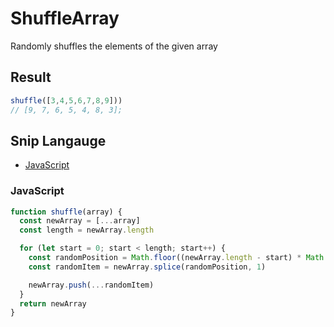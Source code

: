 # ShuffleArray 
Randomly shuffles the elements of the given array

## Result
```Javascript
shuffle([3,4,5,6,7,8,9]))
// [9, 7, 6, 5, 4, 8, 3];
```

## Snip Langauge
* [JavaScript](#javascript)

### JavaScript
```js
function shuffle(array) {
  const newArray = [...array]
  const length = newArray.length

  for (let start = 0; start < length; start++) {
    const randomPosition = Math.floor((newArray.length - start) * Math.random())
    const randomItem = newArray.splice(randomPosition, 1)

    newArray.push(...randomItem)
  }
  return newArray
}
```
